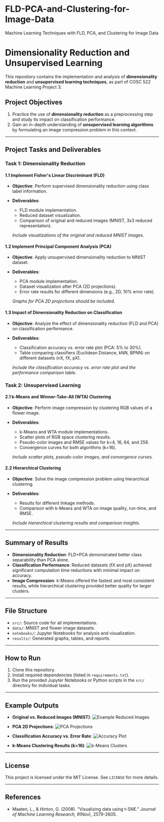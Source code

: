 # FLD-PCA-and-Clustering-for-Image-Data
Machine Learning Techniques with FLD, PCA, and Clustering for Image Data
# Dimensionality Reduction and Unsupervised Learning

This repository contains the implementation and analysis of **dimensionality reduction** and **unsupervised learning techniques**, as part of COSC 522 Machine Learning Project 3.

## Project Objectives

1. Practice the use of **dimensionality reduction** as a preprocessing step and study its impact on classification performance.
2. Gain an in-depth understanding of **unsupervised learning algorithms** by formulating an image compression problem in this context.

---

## Project Tasks and Deliverables

### Task 1: Dimensionality Reduction

#### 1.1 Implement Fisher's Linear Discriminant (FLD)
- **Objective**: Perform supervised dimensionality reduction using class label information.
- **Deliverables**:
  - FLD module implementation.
  - Reduced dataset visualization.
  - Comparison of original and reduced images (MNIST, 3x3 reduced representation).
  
  *Include visualizations of the original and reduced MNIST images.*

#### 1.2 Implement Principal Component Analysis (PCA)
- **Objective**: Apply unsupervised dimensionality reduction to MNIST dataset.
- **Deliverables**:
  - PCA module implementation.
  - Dataset visualization after PCA (2D projections).
  - Error rate results for different dimensions (e.g., 2D, 10% error rate).

  *Graphs for PCA 2D projections should be included.*

#### 1.3 Impact of Dimensionality Reduction on Classification
- **Objective**: Analyze the effect of dimensionality reduction (FLD and PCA) on classification performance.
- **Deliverables**:
  - Classification accuracy vs. error rate plot (PCA: 5% to 30%).
  - Table comparing classifiers (Euclidean Distance, kNN, BPNN) on different datasets (nX, fX, pX).

  *Include the classification accuracy vs. error rate plot and the performance comparison table.*

### Task 2: Unsupervised Learning

#### 2.1 k-Means and Winner-Take-All (WTA) Clustering
- **Objective**: Perform image compression by clustering RGB values of a flower image.
- **Deliverables**:
  - k-Means and WTA module implementations.
  - Scatter plots of RGB space clustering results.
  - Pseudo-color images and RMSE values for k=4, 16, 64, and 256.
  - Convergence curves for both algorithms (k=16).

  *Include scatter plots, pseudo-color images, and convergence curves.*

#### 2.2 Hierarchical Clustering
- **Objective**: Solve the image compression problem using hierarchical clustering.
- **Deliverables**:
  - Results for different linkage methods.
  - Comparison with k-Means and WTA on image quality, run-time, and RMSE.

  *Include hierarchical clustering results and comparison insights.*

---

## Summary of Results

- **Dimensionality Reduction**: FLD+PCA demonstrated better class separability than PCA alone.
- **Classification Performance**: Reduced datasets (fX and pX) achieved significant computation time reductions with minimal impact on accuracy.
- **Image Compression**: k-Means offered the fastest and most consistent results, while hierarchical clustering provided better quality for larger clusters.

---

## File Structure

- `src/`: Source code for all implementations.
- `data/`: MNIST and flower image datasets.
- `notebooks/`: Jupyter Notebooks for analysis and visualization.
- `results/`: Generated graphs, tables, and reports.

---

## How to Run

1. Clone this repository.
2. Install required dependencies (listed in `requirements.txt`).
3. Run the provided Jupyter Notebooks or Python scripts in the `src/` directory for individual tasks.

---

## Example Outputs

- **Original vs. Reduced Images (MNIST)**:
  ![Example Reduced Images](path/to/reduced_images.png)

- **PCA 2D Projections**:
  ![PCA Projections](path/to/pca_projections.png)

- **Classification Accuracy vs. Error Rate**:
  ![Accuracy Plot](path/to/accuracy_plot.png)

- **k-Means Clustering Results (k=16)**:
  ![k-Means Clusters](path/to/kmeans_clusters.png)

---

## License

This project is licensed under the MIT License. See `LICENSE` for more details.

---

## References

- Maaten, L., & Hinton, G. (2008). "Visualizing data using t-SNE." *Journal of Machine Learning Research, 9*(Nov), 2579-2605.

